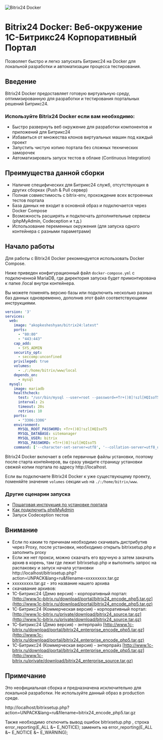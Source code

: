 ![Bitrix24 Docker](/docs/assets/bitrix24-docker-logo.png)

# Bitrix24 Docker: Веб-окружение 1С-Битрикс24 Корпоративный Портал

Позволяет быстро и легко запускать Битрикс24 на Docker для локальной разработки и автоматизации процесса тестирования.

## Введение

Bitrix24 Docker предоставляет готовую виртуальную среду, оптимизированную для разработки и тестирования портальных решений Битрикс24. 

### Используйте Bitrix24 Docker если вам необходимо:

- Быстро развернуть веб окружение для разработки компонентов и приложений для Битрикс24
- Избавиться от множества клонов виртуальных машин под каждый проект
- Запустить чистую копию портала без сложных технических заморочек
- Автоматизировать запуск тестов в облаке (Continuous Integration)


## Преимущества данной сборки

- Наличие специфических для Битрикс24 служб, отсутствующих в других сборках (Push & Pull сервер)
- Полная совместимость с bitrix-env, прохождение всех встроенных тестов портала
- База данных не входит в основной образ и подключается через Docker Compose
- Возможность расширять и подключать дополнительные сервисы (phpMyAdmin, Codeception и т.д.)
- Использование переменных окружения (для запуска одного контейнера с разными параметрами)

## Начало работы

Для работы с Bitrix24 Docker рекомендуется использовать Docker Compose. 

Ниже приведен конфигурационный файл `docker-compose.yml` с подключенной MariaDB, где директория запуска будет примонтирована к папке /local внутри контейнера. 

Вы можете поменять версию базы или подключить несколько разных баз данных одновременно, дополнив этот файл соответствующими инструкциями.

```yml
version: '3'
services:
  web:
    image: "akopkesheshyan/bitrix24:latest"
    ports:
      - "80:80"
      - "443:443"
    cap_add:
      - SYS_ADMIN 
    security_opt:
      - seccomp:unconfined
    privileged: true
    volumes:
      - ./:/home/bitrix/www/local
    depends_on:
      - mysql
  mysql:
    image: mariadb
    healthcheck:
      test: "/usr/bin/mysql --user=root --password=+Tr+()8]!szl[HQIsoT5 --execute \"SHOW DATABASES;\""
      interval: 2s
      timeout: 20s
      retries: 10
    ports:
      - "3306:3306"
    environment:
      MYSQL_ROOT_PASSWORD: +Tr+()8]!szl[HQIsoT5
      MYSQL_DATABASE: sitemanager
      MYSQL_USER: bitrix
      MYSQL_PASSWORD: +Tr+()8]!szl[HQIsoT5
    command: ['--character-set-server=utf8', '--collation-server=utf8_unicode_ci', '--skip-character-set-client-handshake', '--sql-mode=']   
```

Bitrix24 Docker включает в себя первичные файлы установки, поэтому после старта контейнеров, вы сразу увидите страницу установки свежей копии портала по адресу http://localhost. 

Если вы подключаете Bitrix24 Docker к уже существующему проекту, поменяйте значение `volumes` секции `web` на `./:/home/bitrix/www`. 

### Другие сценарии запуска

- [Пошаговая инструкция по установке портала](/docs/01-install-step-by-step.md)
- [Как подключить phpMyAdmin](/docs/02-phpmyadmin-setup.md)
- Запуск Codeception тестов


## Внимание

- Если по каким то причинам необходимо скачивать дистрибутив через Proxy, после установки, необходимо открыть bitrixsetup.php  и заполнить proxy 
- Если же нет прокси, можно скаачать его вручную а затем закачать архив в корень, там где лежит bitrixsetup.php и выполнить  запрос на распаковку и запуск начала установки
http://localhost/bitrixsetup.php?action=UNPACK&lang=ru&filename=xxxxxxxxx.tar.gz
- xxxxxxxxx.tar.gz  - это название нашего архива
- скачавание архивов: 
- 1С-Битрикс24 (Демо версия)         - корпоративный портал:  [http://www.1c-bitrix.ru/download/portal/bitrix24_encode_php5.tar.gz](http://www.1c-bitrix.ru/download/portal/bitrix24_encode_php5.tar.gz)
- 1С-Битрикс24 (Коммерческая версия) - корпоративный портал: [http://www.1c-bitrix.ru/private/download/bitrix24_source.tar.gz](http://www.1c-bitrix.ru/private/download/bitrix24_source.tar.gz)
- 1С-Битрикс24 (Демо версия)         - энтерпрайз [http://www.1c-bitrix.ru/download/portal/bitrix24_enterprise_encode_php5.tar.gz](http://www.1c-bitrix.ru/download/portal/bitrix24_enterprise_encode_php5.tar.gz)
- 1С-Битрикс24 (Коммерческая версия) - энтерпрайз [http://www.1c-bitrix.ru/download/portal/bitrix24_enterprise_encode_php5.tar.gz](http://www.1c-bitrix.ru/private/download/bitrix24_enterprise_source.tar.gz)


## Примечание

Это неофициальная сборка и предназначена исключительно для локальной разработки. Не используйте данный образ в production среде.

http://localhost/bitrixsetup.php?action=UNPACK&lang=ru&filename=bitrix24_encode_php5.tar.gz


Также необходимо отключить вывод ошибок  bitrixsetup.php  , строка error_reporting(E_ALL &~ E_NOTICE);  заменить на error_reporting(E_ALL &~ E_NOTICE &~ E_WARNING);

